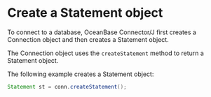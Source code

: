 Create a Statement object 
==============================================

To connect to a database, OceanBase Connector/J first creates a Connection object and then creates a Statement object. 

The Connection object uses the `createStatement` method to return a Statement object. 

The following example creates a Statement object:

```java
Statement st = conn.createStatement();
```


